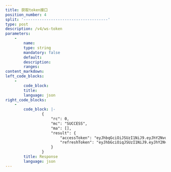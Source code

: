 ```yaml
---
title: 获取token接口
position_number: 4
split: '-------------------------------------'
type: post
description: /v4/ws-token
parameters:
    -
        name:
        type: string
        mandatory: false
        default:
        description:
        ranges:
content_markdown:
left_code_blocks:
    -
        code_block:
        title:
        language: json
right_code_blocks:
    -
        code_block: |-
                {
                    "rc": 0,
                    "mc": "SUCCESS",
                    "ma": [],
                    "result": {
                        "accessToken": "eyJhbqGciOiJSUzI1NiJ9.eyJhY2NvdW50SWQiOiIyMTQ2Mjg1MzIyNTU5Iiwic3ViIjoibGh4dDRfMDAwMUBzbmFwbWFpbC5jYyIsInNjb3BlIjoiYXV0aCIsImlzcyI6Inh0LmNvbSIsImxhc3RBdXRoVGltZSI6MTY2MzgxMzY5MDk1NSwic2lnblR5cGUiOiJBSyIsInVzZXJOYW1lIjoibGh4dDRfMDAwMUBzbmFwbWFpbC5jYyIsImV4cCI6MTY2NjQwNTY5MCwiZGV2aWNlIjoidW5rbm93biIsInVzZXJJZCI6MjE0NjI4NTMyMjU1OX0.h3zJlJBQrK2x1HvUxsKivnn6PlSrSDXXXJ7WqHAYSrN2CG5XPTKc4zKnTVoYFbg6fTS0u1fT8wH7wXqcLWXX71vm0YuP8PCvdPAkUIq4-HyzltbPr5uDYd0UByx0FPQtq1exvsQGe7evXQuDXx3SEJXxEqUbq_DNlXPTq_JyScI",
                        "refreshToken": "eyJhbGciOiqJSUzI1NiJ9.eyJhY2NvdW50SWQiOiIyMTQ2Mjg1MzIyNTU5Iiwic3ViIjoibGh4dDRfMDAwMUBzbmFwbWFpbC5jYyIsInNjb3BlIjoicmVmcmVzaCIsImlzcyI6Inh0LmNvbSIsImxhc3RBdXRoVGltZSI6MTY2MzgxMzY5MDk1NSwic2lnblR5cGUiOiJBSyIsInVzZXJOYW1lIjoibGh4dDRfMDAwMUBzbmFwbWFpbC5jYyIsImV4cCI6MTY2NjQwNTY5MCwiZGV2aWNlIjoidW5rbm93biIsInVzZXJJZCI6MjE0NjI4NTMyMjU1OX0.Fs3YVm5YrEOzzYOSQYETSmt9iwxUHBovh2u73liv1hLUec683WGfktA_s28gMk4NCpZKFeQWFii623FvdfNoteXR0v1yZ2519uNvNndtuZICDdv3BQ4wzW1wIHZa1skxFfqvsDnGdXpjqu9UFSbtHwxprxeYfnxChNk4ssei430"
                    }
                }
        title: Response
        language: json
---
```

